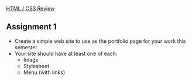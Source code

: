 [HTML / CSS Review](https://owenroberts.github.io/mmp310/week1/index.html)
<h2>Assignment 1</h2>
<ul>
	<li>Create a simple web site to use as the portfolio page for your work this semester.</li>
	<li>Your site should have at least one of each:
		<ul>
			<li>Image</li>
			<li>Stylesheet</li>
			<li>Menu (with links)</li>
		</ul>
	</li>
</ul>